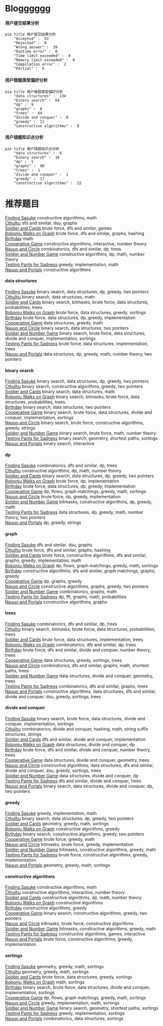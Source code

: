 # Blogggggg
<!-- tabs:start -->
#### **用户提交结果分析**

```mermaid
pie title 用户提交结果分析
    "Accepted" :  53
    "Rejected" :  0
    "Wrong answer" :  39
    "Runtime error" :  0
    "Time limit exceeded" :  4
    "Memory limit exceeded" :  0
    "Compilation error" :  2
    "Partial" :  0
```
#### **用户做题类型偏好分析**

```mermaid
pie title 用户做题类型偏好分析
    "data structures" :  134
    "binary search" :  64
    "dp" :  9
    "graphs" :  0
    "trees" :  64
    "divide and conquer" :  0
    "greedy" :  11
    "constructive algorithms" :  0
```
#### **用户错题知识点分析**

```mermaid
pie title 用户错题知识点分析
    "data structures" :  6
    "binary search" :  16
    "dp" :  5
    "graphs" :  90
    "trees" :  1
    "divide and conquer" :  1
    "greedy" :  17
    "constructive algorithms" :  22
```
<!-- tabs:end -->
# 推荐题目
[Finding Sasuke](https://codeforces.com/contest/1435/problem/A)		constructive algorithms,
                        math		  
[Cthulhu](http://codeforces.com/problemset/problem/103/B)		dfs and similar,
                        dsu,
                        graphs		  
[Soldier and Cards](http://codeforces.com/problemset/problem/546/C)		brute force,
                        dfs and similar,
                        games		  
[Boboniu Walks on Graph](https://codeforces.com/contest/1395/problem/E)		brute force,
                        dfs and similar,
                        graphs,
                        hashing		  
[Birthday](http://codeforces.com/problemset/problem/1068/A)		math		  
[Cooperative Game](https://codeforces.com/contest/1138/problem/F)		constructive algorithms,
                        interactive,
                        number theory		  
[Nauuo and Circle](http://codeforces.com/problemset/problem/1172/B)		combinatorics,
                        dfs and similar,
                        dp,
                        trees		  
[Soldier and Number Game](http://codeforces.com/problemset/problem/546/D)		constructive algorithms,
                        dp,
                        math,
                        number theory		  
[Testing Pants for Sadness](http://codeforces.com/problemset/problem/103/A)		greedy,
                        implementation,
                        math		  
[Nauuo and Portals](https://codeforces.com/contest/1173/problem/F)		constructive algorithms		  
<!-- tabs:start -->
#### **data structures**
[Finding Sasuke](http://codeforces.com/problemset/problem/1492/C)		binary search,
                        data structures,
                        dp,
                        greedy,
                        two pointers		  
[Cthulhu](http://codeforces.com/problemset/problem/1490/G)		binary search,
                        data structures,
                        math		  
[Soldier and Cards](http://codeforces.com/problemset/problem/1479/D)		binary search,
                        bitmasks,
                        brute force,
                        data structures,
                        probabilities,
                        trees		  
[Boboniu Walks on Graph](http://codeforces.com/problemset/problem/1497/A)		brute force,
                        data structures,
                        greedy,
                        sortings		  
[Birthday](http://codeforces.com/problemset/problem/1491/C)		brute force,
                        data structures,
                        dp,
                        greedy,
                        implementation		  
[Cooperative Game](http://codeforces.com/problemset/problem/1492/B)		data structures,
                        greedy,
                        math		  
[Nauuo and Circle](http://codeforces.com/problemset/problem/1436/E)		binary search,
                        data structures,
                        two pointers		  
[Soldier and Number Game](http://codeforces.com/problemset/problem/1461/D)		binary search,
                        brute force,
                        data structures,
                        divide and conquer,
                        implementation,
                        sortings		  
[Testing Pants for Sadness](http://codeforces.com/problemset/problem/1511/C)		brute force,
                        data structures,
                        implementation,
                        trees		  
[Nauuo and Portals](http://codeforces.com/problemset/problem/1497/E1)		data structures,
                        dp,
                        greedy,
                        math,
                        number theory,
                        two pointers		  
#### **binary search**
[Finding Sasuke](http://codeforces.com/problemset/problem/1492/C)		binary search,
                        data structures,
                        dp,
                        greedy,
                        two pointers		  
[Cthulhu](http://codeforces.com/problemset/problem/1463/D)		binary search,
                        constructive algorithms,
                        greedy,
                        two pointers		  
[Soldier and Cards](http://codeforces.com/problemset/problem/1490/G)		binary search,
                        data structures,
                        math		  
[Boboniu Walks on Graph](http://codeforces.com/problemset/problem/1479/D)		binary search,
                        bitmasks,
                        brute force,
                        data structures,
                        probabilities,
                        trees		  
[Birthday](http://codeforces.com/problemset/problem/1436/E)		binary search,
                        data structures,
                        two pointers		  
[Cooperative Game](http://codeforces.com/problemset/problem/1461/D)		binary search,
                        brute force,
                        data structures,
                        divide and conquer,
                        implementation,
                        sortings		  
[Nauuo and Circle](http://codeforces.com/problemset/problem/1493/C)		binary search,
                        brute force,
                        constructive algorithms,
                        greedy,
                        strings		  
[Soldier and Number Game](http://codeforces.com/problemset/problem/1487/D)		binary search,
                        brute force,
                        math,
                        number theory		  
[Testing Pants for Sadness](http://codeforces.com/problemset/problem/1486/B)		binary search,
                        geometry,
                        shortest paths,
                        sortings		  
[Nauuo and Portals](http://codeforces.com/problemset/problem/1486/C1)		binary search,
                        interactive		  
#### **dp**
[Finding Sasuke](http://codeforces.com/problemset/problem/1172/B)		combinatorics,
                        dfs and similar,
                        dp,
                        trees		  
[Cthulhu](http://codeforces.com/problemset/problem/546/D)		constructive algorithms,
                        dp,
                        math,
                        number theory		  
[Soldier and Cards](http://codeforces.com/problemset/problem/1492/C)		binary search,
                        data structures,
                        dp,
                        greedy,
                        two pointers		  
[Boboniu Walks on Graph](https://codeforces.com/contest/1457/problem/C)		brute force,
                        dp,
                        implementation		  
[Birthday](http://codeforces.com/problemset/problem/1491/C)		brute force,
                        data structures,
                        dp,
                        greedy,
                        implementation		  
[Cooperative Game](http://codeforces.com/problemset/problem/1437/C)		dp,
                        flows,
                        graph matchings,
                        greedy,
                        math,
                        sortings		  
[Nauuo and Circle](http://codeforces.com/problemset/problem/1499/B)		brute force,
                        dp,
                        greedy,
                        implementation		  
[Soldier and Number Game](http://codeforces.com/problemset/problem/1491/D)		bitmasks,
                        constructive algorithms,
                        dp,
                        greedy,
                        math		  
[Testing Pants for Sadness](http://codeforces.com/problemset/problem/1497/E1)		data structures,
                        dp,
                        greedy,
                        math,
                        number theory,
                        two pointers		  
[Nauuo and Portals](http://codeforces.com/problemset/problem/1466/C)		dp,
                        greedy,
                        strings		  
#### **graph**
[Finding Sasuke](http://codeforces.com/problemset/problem/103/B)		dfs and similar,
                        dsu,
                        graphs		  
[Cthulhu](https://codeforces.com/contest/1395/problem/E)		brute force,
                        dfs and similar,
                        graphs,
                        hashing		  
[Soldier and Cards](http://codeforces.com/problemset/problem/1487/C)		brute force,
                        constructive algorithms,
                        dfs and similar,
                        graphs,
                        greedy,
                        implementation,
                        math		  
[Boboniu Walks on Graph](http://codeforces.com/problemset/problem/1437/C)		dp,
                        flows,
                        graph matchings,
                        greedy,
                        math,
                        sortings		  
[Birthday](http://codeforces.com/problemset/problem/1470/D)		constructive algorithms,
                        dfs and similar,
                        graph matchings,
                        graphs,
                        greedy		  
[Cooperative Game](http://codeforces.com/problemset/problem/1476/C)		dp,
                        graphs,
                        greedy		  
[Nauuo and Circle](http://codeforces.com/problemset/problem/1304/D)		constructive algorithms,
                        graphs,
                        greedy,
                        two pointers		  
[Soldier and Number Game](http://codeforces.com/problemset/problem/1475/C)		combinatorics,
                        graphs,
                        math		  
[Testing Pants for Sadness](http://codeforces.com/problemset/problem/553/E)		dp,
                        fft,
                        graphs,
                        math,
                        probabilities		  
[Nauuo and Portals](http://codeforces.com/problemset/problem/1495/C)		constructive algorithms,
                        graphs		  
#### **trees**
[Finding Sasuke](http://codeforces.com/problemset/problem/1172/B)		combinatorics,
                        dfs and similar,
                        dp,
                        trees		  
[Cthulhu](http://codeforces.com/problemset/problem/1479/D)		binary search,
                        bitmasks,
                        brute force,
                        data structures,
                        probabilities,
                        trees		  
[Soldier and Cards](http://codeforces.com/problemset/problem/1511/C)		brute force,
                        data structures,
                        implementation,
                        trees		  
[Boboniu Walks on Graph](http://codeforces.com/problemset/problem/1499/F)		combinatorics,
                        dfs and similar,
                        dp,
                        trees		  
[Birthday](http://codeforces.com/problemset/problem/1491/E)		brute force,
                        dfs and similar,
                        divide and conquer,
                        number theory,
                        trees		  
[Cooperative Game](http://codeforces.com/problemset/problem/1466/D)		data structures,
                        greedy,
                        sortings,
                        trees		  
[Nauuo and Circle](http://codeforces.com/problemset/problem/1495/D)		combinatorics,
                        dfs and similar,
                        graphs,
                        math,
                        shortest paths,
                        trees		  
[Soldier and Number Game](http://codeforces.com/problemset/problem/1303/G)		data structures,
                        divide and conquer,
                        geometry,
                        trees		  
[Testing Pants for Sadness](http://codeforces.com/problemset/problem/1454/E)		combinatorics,
                        dfs and similar,
                        graphs,
                        trees		  
[Nauuo and Portals](http://codeforces.com/problemset/problem/1494/D)		constructive algorithms,
                        data structures,
                        dfs and similar,
                        divide and conquer,
                        dsu,
                        greedy,
                        sortings,
                        trees		  
#### **divide and conquer**
[Finding Sasuke](http://codeforces.com/problemset/problem/1461/D)		binary search,
                        brute force,
                        data structures,
                        divide and conquer,
                        implementation,
                        sortings		  
[Cthulhu](http://codeforces.com/problemset/problem/1466/G)		combinatorics,
                        divide and conquer,
                        hashing,
                        math,
                        string suffix structures,
                        strings		  
[Soldier and Cards](http://codeforces.com/problemset/problem/1490/D)		dfs and similar,
                        divide and conquer,
                        implementation		  
[Boboniu Walks on Graph](https://codeforces.com/contest/1483/problem/C)		data structures,
                        divide and conquer,
                        dp		  
[Birthday](http://codeforces.com/problemset/problem/1491/E)		brute force,
                        dfs and similar,
                        divide and conquer,
                        number theory,
                        trees		  
[Cooperative Game](http://codeforces.com/problemset/problem/1303/G)		data structures,
                        divide and conquer,
                        geometry,
                        trees		  
[Nauuo and Circle](http://codeforces.com/problemset/problem/1494/D)		constructive algorithms,
                        data structures,
                        dfs and similar,
                        divide and conquer,
                        dsu,
                        greedy,
                        sortings,
                        trees		  
[Soldier and Number Game](http://codeforces.com/problemset/problem/1482/E)		data structures,
                        divide and conquer,
                        dp		  
[Testing Pants for Sadness](http://codeforces.com/problemset/problem/566/C)		dfs and similar,
                        divide and conquer,
                        trees		  
[Nauuo and Portals](http://codeforces.com/problemset/problem/1428/F)		binary search,
                        data structures,
                        divide and conquer,
                        dp,
                        two pointers		  
#### **greedy**
[Finding Sasuke](http://codeforces.com/problemset/problem/103/A)		greedy,
                        implementation,
                        math		  
[Cthulhu](http://codeforces.com/problemset/problem/1492/C)		binary search,
                        data structures,
                        dp,
                        greedy,
                        two pointers		  
[Soldier and Cards](https://codeforces.com/contest/1496/problem/C)		geometry,
                        greedy,
                        math,
                        sortings		  
[Boboniu Walks on Graph](http://codeforces.com/problemset/problem/1493/A)		constructive algorithms,
                        greedy		  
[Birthday](http://codeforces.com/problemset/problem/1463/D)		binary search,
                        constructive algorithms,
                        greedy,
                        two pointers		  
[Cooperative Game](http://codeforces.com/problemset/problem/1462/C)		brute force,
                        greedy,
                        math		  
[Nauuo and Circle](http://codeforces.com/problemset/problem/1494/B)		bitmasks,
                        brute force,
                        greedy,
                        implementation		  
[Soldier and Number Game](http://codeforces.com/problemset/problem/1492/D)		bitmasks,
                        constructive algorithms,
                        greedy,
                        math		  
[Testing Pants for Sadness](https://codeforces.com/contest/1483/problem/A)		brute force,
                        constructive algorithms,
                        greedy,
                        implementation		  
[Nauuo and Portals](http://codeforces.com/problemset/problem/1495/A)		geometry,
                        greedy,
                        math,
                        sortings		  
#### **constructive algorithms**
[Finding Sasuke](https://codeforces.com/contest/1435/problem/A)		constructive algorithms,
                        math		  
[Cthulhu](https://codeforces.com/contest/1138/problem/F)		constructive algorithms,
                        interactive,
                        number theory		  
[Soldier and Cards](http://codeforces.com/problemset/problem/546/D)		constructive algorithms,
                        dp,
                        math,
                        number theory		  
[Boboniu Walks on Graph](https://codeforces.com/contest/1173/problem/F)		constructive algorithms		  
[Birthday](http://codeforces.com/problemset/problem/1493/A)		constructive algorithms,
                        greedy		  
[Cooperative Game](http://codeforces.com/problemset/problem/1463/D)		binary search,
                        constructive algorithms,
                        greedy,
                        two pointers		  
[Nauuo and Circle](https://codeforces.com/contest/1456/problem/B)		bitmasks,
                        brute force,
                        constructive algorithms		  
[Soldier and Number Game](http://codeforces.com/problemset/problem/1492/D)		bitmasks,
                        constructive algorithms,
                        greedy,
                        math		  
[Testing Pants for Sadness](https://codeforces.com/contest/1504/problem/D)		constructive algorithms,
                        games,
                        interactive		  
[Nauuo and Portals](https://codeforces.com/contest/1483/problem/A)		brute force,
                        constructive algorithms,
                        greedy,
                        implementation		  
#### **sortings**
[Finding Sasuke](https://codeforces.com/contest/1496/problem/C)		geometry,
                        greedy,
                        math,
                        sortings		  
[Cthulhu](http://codeforces.com/problemset/problem/1495/A)		geometry,
                        greedy,
                        math,
                        sortings		  
[Soldier and Cards](http://codeforces.com/problemset/problem/1497/A)		brute force,
                        data structures,
                        greedy,
                        sortings		  
[Boboniu Walks on Graph](http://codeforces.com/problemset/problem/1427/A)		math,
                        sortings		  
[Birthday](http://codeforces.com/problemset/problem/1461/D)		binary search,
                        brute force,
                        data structures,
                        divide and conquer,
                        implementation,
                        sortings		  
[Cooperative Game](http://codeforces.com/problemset/problem/1437/C)		dp,
                        flows,
                        graph matchings,
                        greedy,
                        math,
                        sortings		  
[Nauuo and Circle](http://codeforces.com/problemset/problem/1473/A)		greedy,
                        implementation,
                        math,
                        sortings		  
[Soldier and Number Game](http://codeforces.com/problemset/problem/1486/B)		binary search,
                        geometry,
                        shortest paths,
                        sortings		  
[Testing Pants for Sadness](http://codeforces.com/problemset/problem/1480/B)		greedy,
                        implementation,
                        sortings		  
[Nauuo and Portals](http://codeforces.com/problemset/problem/1420/D)		combinatorics,
                        data structures,
                        sortings		  
<!-- tabs:end -->
